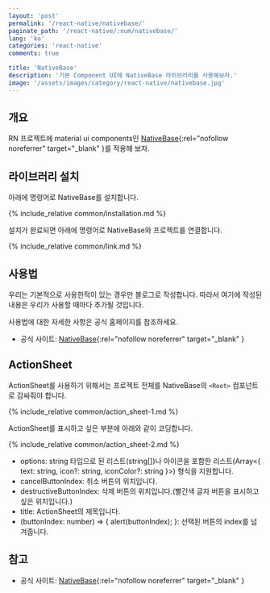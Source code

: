 ```yaml
---
layout: 'post'
permalink: '/react-native/nativebase/'
paginate_path: '/react-native/:num/nativebase/'
lang: 'ko'
categories: 'react-native'
comments: true

title: 'NativeBase'
description: '기본 Component UI에 NativeBase 라이브러리를 사용해보자.'
image: '/assets/images/category/react-native/nativebase.jpg'
---
```



## 개요
RN 프로젝트에 material ui components인 [NativeBase](https://nativebase.io/){:rel="nofollow noreferrer" target="_blank" }를 적용해 보자.

## 라이브러리 설치
아래에 명령어로 NativeBase를 설치합니다.

{% include_relative common/installation.md %}

설치가 완료되면 아래에 명령어로 NativeBase와 프로젝트를 연결합니다.

{% include_relative common/link.md %}

## 사용법
우리는 기본적으로 사용한적이 있는 경우만 블로그로 작성합니다. 따라서 여기에 작성된 내용은 우리가 사용할 때마다 추가될 것입니다.

사용법에 대한 자세한 사항은 공식 홈페이지를 참조하세요.
- 공식 사이트: [NativeBase](https://nativebase.io/){:rel="nofollow noreferrer" target="_blank" }

## ActionSheet
ActionSheet를 사용하기 위해서는 프로젝트 전체를 NativeBase의 ```<Root>``` 컴포넌트로 감싸줘야 합니다.

{% include_relative common/action_sheet-1.md %}

ActionSheet를 표시하고 싶은 부분에 아래와 같이 코딩합니다.

{% include_relative common/action_sheet-2.md %}

- options: string 타입으로 된 리스트(string[])나 아이콘을 포함한 리스트(Array<{ text: string, icon?: string, iconColor?: string }>) 형식을 지원합니다.
- cancelButtonIndex: 취소 버튼의 위치입니다.
- destructiveButtonIndex: 삭제 버튼의 위치입니다.(빨간색 글자 버튼을 표시하고 싶은 위치입니다.)
- title: ActionSheet의 제목입니다.
- (buttonIndex: number) => { alert(buttonIndex); }: 선택된 버튼의 index를 넘겨줍니다.

## 참고
- 공식 사이트: [NativeBase](https://nativebase.io/){:rel="nofollow noreferrer" target="_blank" }